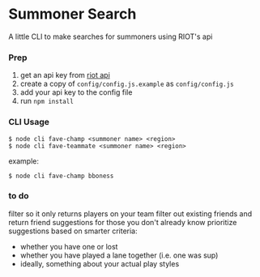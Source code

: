 # Summoner Search #

A little CLI to make searches for summoners using RIOT's api

### Prep ###

1. get an api key from [riot api](https://developer.riotgames.com)
2. create a copy of `config/config.js.example` as `config/config.js`
3. add your api key to the config file
4. run `npm install`

### CLI Usage ###

```
$ node cli fave-champ <summoner name> <region>
$ node cli fave-teammate <summoner name> <region>
```

example:

```
$ node cli fave-champ bboness
```

### to do ###
filter so it only returns players on your team
filter out existing friends and return friend suggestions for those you don't already know
prioritize suggestions based on smarter criteria:
  - whether you have one or lost
  - whether you have played a lane together (i.e. one was sup)
  - ideally, something about your actual play styles